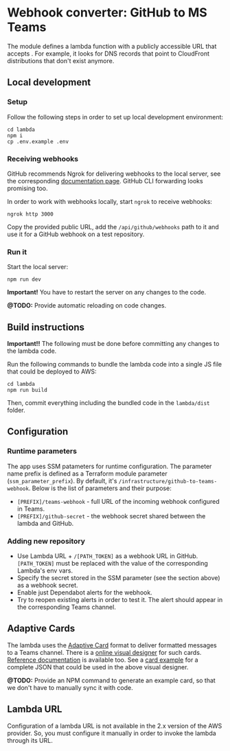 Webhook converter: GitHub to MS Teams
=================

The module defines a lambda function with a publicly accessible URL that accepts .
For example, it looks for DNS records that point to CloudFront distributions that don't exist anymore.

## Local development

### Setup

Follow the following steps in order to set up local development environment:
```shell
cd lambda
npm i
cp .env.example .env
```

### Receiving webhooks

GitHub recommends Ngrok for delivering webhooks to the local server, see the corresponding [documentation page](https://docs.github.com/en/webhooks-and-events/webhooks/creating-webhooks#exposing-localhost-to-the-internet).
GitHub CLI forwarding looks promising too.

In order to work with webhooks locally, start `ngrok` to receive webhooks:
```shell
ngrok http 3000
```

Copy the provided public URL, add the `/api/github/webhooks` path to it and use it for a GitHub webhook on a test repository.

### Run it

Start the local server:
```shell
npm run dev
```

**Important!** You have to restart the server on any changes to the code.

**@TODO:** Provide automatic reloading on code changes.

## Build instructions

**Important!!** The following must be done before committing any changes to the lambda code.

Run the following commands to bundle the lambda code into a single JS file that could be deployed to AWS:
```shell
cd lambda
npm run build
```

Then, commit everything including the bundled code in the `lambda/dist` folder.

## Configuration

### Runtime parameters

The app uses SSM patameters for runtime configuration.
The parameter name prefix is defined as a Terraform module parameter (`ssm_parameter_prefix`).
By default, it's `/infrastructure/github-to-teams-webhook`.
Below is the list of parameters and their purpose:

* `[PREFIX]/teams-webhook` - full URL of the incoming webhook configured in Teams.
* `[PREFIX]/github-secret` - the webhook secret shared between the lambda and GitHub.

### Adding new repository

* Use Lambda URL + `/[PATH_TOKEN]` as a webhook URL in GitHub. `[PATH_TOKEN]` must be replaced with the value of the corresponding Lambda's env vars.
* Specify the secret stored in the SSM parameter (see the section above) as a webhook secret.
* Enable just Dependabot alerts for the webhook.
* Try to reopen existing alerts in order to test it. The alert should appear in the corresponding Teams channel.

## Adaptive Cards

The lambda uses the [Adaptive Card](https://adaptivecards.io/) format to deliver formatted messages to a Teams channel.
There is a [online visual designer](https://adaptivecards.io/designer/) for such cards.
[Reference documentation](https://adaptivecards.io/explorer/) is available too.
See a [card example](./lambda/docs/card-example.json) for a complete JSON that could be used in the above visual designer.

**@TODO:** Provide an NPM command to generate an example card, so that we don't have to manually sync it with code.

## Lambda URL

Configuration of a lambda URL is not available in the 2.x version of the AWS provider.
So, you must configure it manually in order to invoke the lambda through its URL.
